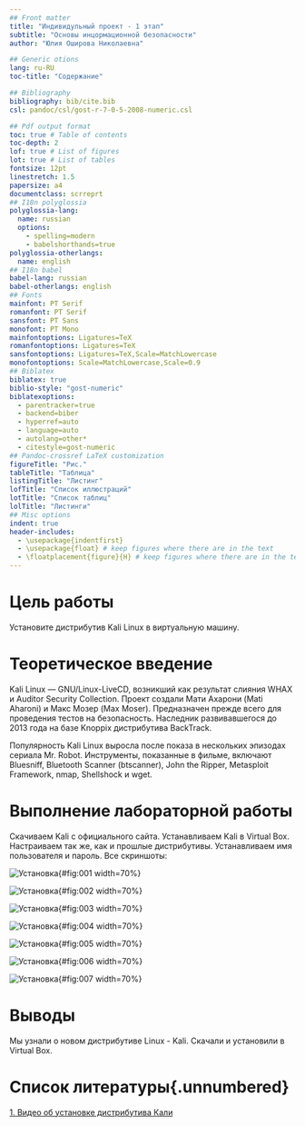 ```yaml
---
## Front matter
title: "Индивидульный проект - 1 этап"
subtitle: "Основы инцормационной безопасности"
author: "Юлия Оширова Николаевна"

## Generic otions
lang: ru-RU
toc-title: "Содержание"

## Bibliography
bibliography: bib/cite.bib
csl: pandoc/csl/gost-r-7-0-5-2008-numeric.csl

## Pdf output format
toc: true # Table of contents
toc-depth: 2
lof: true # List of figures
lot: true # List of tables
fontsize: 12pt
linestretch: 1.5
papersize: a4
documentclass: scrreprt
## I18n polyglossia
polyglossia-lang:
  name: russian
  options:
	- spelling=modern
	- babelshorthands=true
polyglossia-otherlangs:
  name: english
## I18n babel
babel-lang: russian
babel-otherlangs: english
## Fonts
mainfont: PT Serif
romanfont: PT Serif
sansfont: PT Sans
monofont: PT Mono
mainfontoptions: Ligatures=TeX
romanfontoptions: Ligatures=TeX
sansfontoptions: Ligatures=TeX,Scale=MatchLowercase
monofontoptions: Scale=MatchLowercase,Scale=0.9
## Biblatex
biblatex: true
biblio-style: "gost-numeric"
biblatexoptions:
  - parentracker=true
  - backend=biber
  - hyperref=auto
  - language=auto
  - autolang=other*
  - citestyle=gost-numeric
## Pandoc-crossref LaTeX customization
figureTitle: "Рис."
tableTitle: "Таблица"
listingTitle: "Листинг"
lofTitle: "Список иллюстраций"
lotTitle: "Список таблиц"
lolTitle: "Листинги"
## Misc options
indent: true
header-includes:
  - \usepackage{indentfirst}
  - \usepackage{float} # keep figures where there are in the text
  - \floatplacement{figure}{H} # keep figures where there are in the text
---
```


# Цель работы

Установите дистрибутив Kali Linux в виртуальную машину.

# Теоретическое введение

Kali Linux — GNU/Linux-LiveCD, возникший как результат слияния WHAX и Auditor Security Collection. Проект создали Мати Ахарони (Mati Aharoni) и Макс Мозер (Max Moser). Предназначен прежде всего для проведения тестов на безопасность. Наследник развивавшегося до 2013 года на базе Knoppix дистрибутива BackTrack.

Популярность Kali Linux выросла после показа в нескольких эпизодах сериала Mr. Robot. Инструменты, показанные в фильме, включают Bluesniff, Bluetooth Scanner (btscanner), John the Ripper, Metasploit Framework, nmap, Shellshock и wget.

# Выполнение лабораторной работы

Скачиваем Kali с официального сайта.
Устанавливаем Kali в Virtual Box. Настраиваем так же, как и прошлые дистрибутивы. Устанавливаем имя пользователя и пароль. Все скриншоты:

![Установка](image/1.jpg){#fig:001 width=70%}

![Установка](image/2.jpg){#fig:002 width=70%}

![Установка](image/3.jpg){#fig:003 width=70%}

![Установка](image/4.jpg){#fig:004 width=70%}

![Установка](image/5.jpg){#fig:005 width=70%}

![Установка](image/6.jpg){#fig:006 width=70%}

![Установка](image/7.jpg){#fig:007 width=70%}

# Выводы

Мы узнали о новом дистрибутиве Linux - Kali. Скачали и установили в Virtual Box.

# Список литературы{.unnumbered}

[1. Видео об установке дистрибутива Кали](https://vk.com/away.php?utf=1&to=https%3A%2F%2Fwww.youtube.com%2Fwatch%3Ftime_continue%3D4%26v%3DjlaVh22fFS8%26embeds_referring_euri%3Dhttps%253A%252F%252Fvk.com%252F%26embeds_referring_origin%3Dhttps%253A%252F%252Fvk.com%26source_ve_path%3DMjg2NjY%26feature%3Demb_logo)
